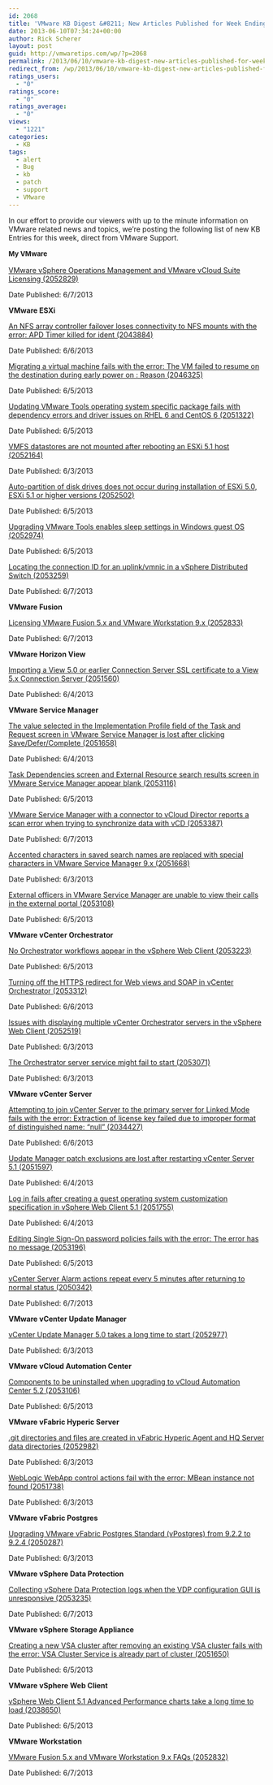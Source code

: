 ```yaml
---
id: 2068
title: 'VMware KB Digest &#8211; New Articles Published for Week Ending 6/8/13'
date: 2013-06-10T07:34:24+00:00
author: Rick Scherer
layout: post
guid: http://vmwaretips.com/wp/?p=2068
permalink: /2013/06/10/vmware-kb-digest-new-articles-published-for-week-ending-6813/
redirect_from: /wp/2013/06/10/vmware-kb-digest-new-articles-published-for-week-ending-6813/
ratings_users:
  - "0"
ratings_score:
  - "0"
ratings_average:
  - "0"
views:
  - "1221"
categories:
  - KB
tags:
  - alert
  - Bug
  - kb
  - patch
  - support
  - VMware
---
```

In our effort to provide our viewers with up to the minute information on VMware related news and topics, we&#8217;re posting the following list of new KB Entries for this week, direct from VMware Support.

<strong style="font-size: 13px; line-height: 19px;">My VMware</strong>

<a href="http://kb.vmware.com/kb/2052829" target="_blank">VMware vSphere Operations Management and VMware vCloud Suite Licensing (2052829)</a>
  
Date Published: 6/7/2013

**VMware ESXi**
  
<a href="http://kb.vmware.com/kb/2043884" target="_blank">An NFS array controller failover loses connectivity to NFS mounts with the error: APD Timer killed for ident (2043884)</a>
  
Date Published: 6/6/2013
  
<a href="http://kb.vmware.com/kb/2046325" target="_blank">Migrating a virtual machine fails with the error: The VM failed to resume on the destination during early power on : Reason (2046325)</a>
  
Date Published: 6/5/2013
  
<a href="http://kb.vmware.com/kb/2051322" target="_blank">Updating VMware Tools operating system specific package fails with dependency errors and driver issues on RHEL 6 and CentOS 6 (2051322)</a>
  
Date Published: 6/5/2013
  
<a href="http://kb.vmware.com/kb/2052164" target="_blank">VMFS datastores are not mounted after rebooting an ESXi 5.1 host (2052164)</a>
  
Date Published: 6/3/2013
  
<a href="http://kb.vmware.com/kb/2052502" target="_blank">Auto-partition of disk drives does not occur during installation of ESXi 5.0, ESXi 5.1 or higher versions (2052502)</a>
  
Date Published: 6/5/2013
  
<a href="http://kb.vmware.com/kb/2052974" target="_blank">Upgrading VMware Tools enables sleep settings in Windows guest OS (2052974)</a>
  
Date Published: 6/5/2013
  
<a href="http://kb.vmware.com/kb/2053259" target="_blank">Locating the connection ID for an uplink/vmnic in a vSphere Distributed Switch (2053259)</a>
  
Date Published: 6/7/2013

**VMware Fusion**
  
<a href="http://kb.vmware.com/kb/2052833" target="_blank">Licensing VMware Fusion 5.x and VMware Workstation 9.x (2052833)</a>
  
Date Published: 6/7/2013

**VMware Horizon View**
  
<a href="http://kb.vmware.com/kb/2051560" target="_blank">Importing a View 5.0 or earlier Connection Server SSL certificate to a View 5.x Connection Server (2051560)</a>
  
Date Published: 6/4/2013

**VMware Service Manager**
  
<a href="http://kb.vmware.com/kb/2051658" target="_blank">The value selected in the Implementation Profile field of the Task and Request screen in VMware Service Manager is lost after clicking Save/Defer/Complete (2051658)</a>
  
Date Published: 6/4/2013
  
<a href="http://kb.vmware.com/kb/2053116" target="_blank">Task Dependencies screen and External Resource search results screen in VMware Service Manager appear blank (2053116)</a>
  
Date Published: 6/5/2013
  
<a href="http://kb.vmware.com/kb/2053387" target="_blank">VMware Service Manager with a connector to vCloud Director reports a scan error when trying to synchronize data with vCD (2053387)</a>
  
Date Published: 6/7/2013
  
<a href="http://kb.vmware.com/kb/2051668" target="_blank">Accented characters in saved search names are replaced with special characters in VMware Service Manager 9.x (2051668)</a>
  
Date Published: 6/3/2013
  
<a href="http://kb.vmware.com/kb/2053108" target="_blank">External officers in VMware Service Manager are unable to view their calls in the external portal (2053108)</a>
  
Date Published: 6/5/2013

**VMware vCenter Orchestrator**
  
<a href="http://kb.vmware.com/kb/2053223" target="_blank">No Orchestrator workflows appear in the vSphere Web Client (2053223)</a>
  
Date Published: 6/5/2013
  
<a href="http://kb.vmware.com/kb/2053312" target="_blank">Turning off the HTTPS redirect for Web views and SOAP in vCenter Orchestrator (2053312)</a>
  
Date Published: 6/6/2013
  
<a href="http://kb.vmware.com/kb/2052519" target="_blank">Issues with displaying multiple vCenter Orchestrator servers in the vSphere Web Client (2052519)</a>
  
Date Published: 6/3/2013
  
<a href="http://kb.vmware.com/kb/2053071" target="_blank">The Orchestrator server service might fail to start (2053071)</a>
  
Date Published: 6/3/2013

**VMware vCenter Server**
  
<a href="http://kb.vmware.com/kb/2034427" target="_blank">Attempting to join vCenter Server to the primary server for Linked Mode fails with the error: Extraction of license key failed due to improper format of distinguished name: “null” (2034427)</a>
  
Date Published: 6/6/2013
  
<a href="http://kb.vmware.com/kb/2051597" target="_blank">Update Manager patch exclusions are lost after restarting vCenter Server 5.1 (2051597)</a>
  
Date Published: 6/4/2013
  
<a href="http://kb.vmware.com/kb/2051755" target="_blank">Log in fails after creating a guest operating system customization specification in vSphere Web Client 5.1 (2051755)</a>
  
Date Published: 6/4/2013
  
<a href="http://kb.vmware.com/kb/2053196" target="_blank">Editing Single Sign-On password policies fails with the error: The error has no message (2053196)</a>
  
Date Published: 6/5/2013
  
<a href="http://kb.vmware.com/kb/2050342" target="_blank">vCenter Server Alarm actions repeat every 5 minutes after returning to normal status (2050342)</a>
  
Date Published: 6/7/2013

**VMware vCenter Update Manager**
  
<a href="http://kb.vmware.com/kb/2052977" target="_blank">vCenter Update Manager 5.0 takes a long time to start (2052977)</a>
  
Date Published: 6/3/2013

**VMware vCloud Automation Center**
  
<a href="http://kb.vmware.com/kb/2053106" target="_blank">Components to be uninstalled when upgrading to vCloud Automation Center 5.2 (2053106)</a>
  
Date Published: 6/5/2013

**VMware vFabric Hyperic Server**
  
<a href="http://kb.vmware.com/kb/2052982" target="_blank">.git directories and files are created in vFabric Hyperic Agent and HQ Server data directories (2052982)</a>
  
Date Published: 6/3/2013
  
<a href="http://kb.vmware.com/kb/2051738" target="_blank">WebLogic WebApp control actions fail with the error: MBean instance not found (2051738)</a>
  
Date Published: 6/3/2013

**VMware vFabric Postgres**
  
<a href="http://kb.vmware.com/kb/2050287" target="_blank">Upgrading VMware vFabric Postgres Standard (vPostgres) from 9.2.2 to 9.2.4 (2050287)</a>
  
Date Published: 6/3/2013

**VMware vSphere Data Protection**
  
<a href="http://kb.vmware.com/kb/2053235" target="_blank">Collecting vSphere Data Protection logs when the VDP configuration GUI is unresponsive (2053235)</a>
  
Date Published: 6/7/2013

**VMware vSphere Storage Appliance**
  
<a href="http://kb.vmware.com/kb/2051650" target="_blank">Creating a new VSA cluster after removing an existing VSA cluster fails with the error: VSA Cluster Service is already part of cluster (2051650)</a>
  
Date Published: 6/5/2013

**VMware vSphere Web Client**
  
<a href="http://kb.vmware.com/kb/2038650" target="_blank">vSphere Web Client 5.1 Advanced Performance charts take a long time to load (2038650)</a>
  
Date Published: 6/5/2013

**VMware Workstation**
  
<a href="http://kb.vmware.com/kb/2052832" target="_blank">VMware Fusion 5.x and VMware Workstation 9.x FAQs (2052832)</a>
  
Date Published: 6/7/2013